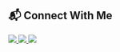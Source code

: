 ## 📬 Connect With Me

<p>
  <a href="https://www.linkedin.com/in/Atharv22/">
    <img src="https://img.shields.io/badge/LinkedIn-Connect?style=for-the-badge&logo=linkedin&logoColor=white&color=0A66C2" />
  </a>
  <a href="https://twitter.com/Atharvk022">
    <img src="https://img.shields.io/badge/Twitter-Follow?style=for-the-badge&logo=twitter&logoColor=white&color=1DA1F2" />
  </a>
  <a href="mailto:atharvk022@gmail.com">
    <img src="https://img.shields.io/badge/Email-Contact?style=for-the-badge&logo=gmail&logoColor=white&color=EA4335" />
  </a>
</p>

